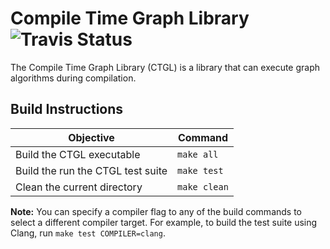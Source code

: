 # Compile Time Graph Library ![Travis Status](https://travis-ci.org/Mandrenkov/Compile-Time-Graph-Library.svg?branch=master)
The Compile Time Graph Library (CTGL) is a library that can execute graph algorithms during compilation.

## Build Instructions
| Objective                         | Command |
|---                                |---      |
| Build the CTGL executable         | `make all` |
| Build the run the CTGL test suite | `make test` |
| Clean the current directory       | `make clean` |

**Note:** You can specify a compiler flag to any of the build commands to select a different compiler target.  For example, to build the test suite using Clang, run `make test COMPILER=clang`.
